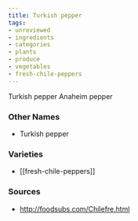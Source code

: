 ```yaml
---
title: Turkish pepper
tags:
- unreviewed
- ingredients
- categories
- plants
- produce
- vegetables
- fresh-chile-peppers
---
```

Turkish pepper Anaheim pepper

### Other Names

* Turkish pepper

### Varieties

* [[fresh-chile-peppers]]

### Sources
* http://foodsubs.com/Chilefre.html
